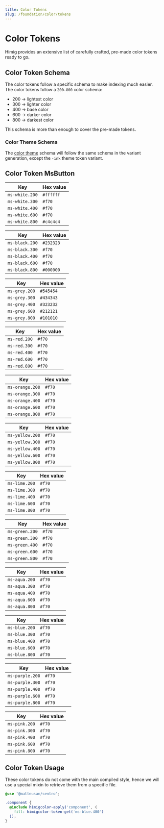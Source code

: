 ```yaml
---
title: Color Tokens
slug: /foundation/color/tokens
---
```

# Color Tokens
Himig provides an extensive list of carefully crafted, pre-made color tokens ready to go.

## Color Token Schema
The color tokens follow a specific schema to make indexing much easier. The color tokens follow a `200-800` color schema:

- 200 → lightest color
- 300 → lighter color
- 400 → base color
- 600 → darker color
- 800 → darkest color

This schema is more than enough to cover the pre-made tokens.

### Color Theme Schema
The [color theme](../theme.md) schema will follow the same schema in the variant generation, except the `-ink` theme token variant.

## Color Token MsButton
| Key            | Hex value |
|----------------|-----------|
| `ms-white.200` | `#ffffff` |
| `ms-white.300` | `#f70`    |
| `ms-white.400` | `#f70`    |
| `ms-white.600` | `#f70`    |
| `ms-white.800` | `#c4c4c4` |

| Key            | Hex value |
|----------------|-----------|
| `ms-black.200` | `#232323` |
| `ms-black.300` | `#f70`    |
| `ms-black.400` | `#f70`    |
| `ms-black.600` | `#f70`    |
| `ms-black.800` | `#000000` |

| Key           | Hex value |
|---------------|-----------|
| `ms-grey.200` | `#545454` |
| `ms-grey.300` | `#434343` |
| `ms-grey.400` | `#323232` |
| `ms-grey.600` | `#212121` |
| `ms-grey.800` | `#101010` |

| Key          | Hex value |
|--------------|-----------|
| `ms-red.200` | `#f70`    |
| `ms-red.300` | `#f70`    |
| `ms-red.400` | `#f70`    |
| `ms-red.600` | `#f70`    |
| `ms-red.800` | `#f70`    |

| Key             | Hex value |
|-----------------|-----------|
| `ms-orange.200` | `#f70`    |
| `ms-orange.300` | `#f70`    |
| `ms-orange.400` | `#f70`    |
| `ms-orange.600` | `#f70`    |
| `ms-orange.800` | `#f70`    |

| Key             | Hex value |
|-----------------|-----------|
| `ms-yellow.200` | `#f70`    |
| `ms-yellow.300` | `#f70`    |
| `ms-yellow.400` | `#f70`    |
| `ms-yellow.600` | `#f70`    |
| `ms-yellow.800` | `#f70`    |

| Key           | Hex value |
|---------------|-----------|
| `ms-lime.200` | `#f70`    |
| `ms-lime.300` | `#f70`    |
| `ms-lime.400` | `#f70`    |
| `ms-lime.600` | `#f70`    |
| `ms-lime.800` | `#f70`    |

| Key            | Hex value |
|----------------|-----------|
| `ms-green.200` | `#f70`    |
| `ms-green.300` | `#f70`    |
| `ms-green.400` | `#f70`    |
| `ms-green.600` | `#f70`    |
| `ms-green.800` | `#f70`    |

| Key           | Hex value |
|---------------|-----------|
| `ms-aqua.200` | `#f70`    |
| `ms-aqua.300` | `#f70`    |
| `ms-aqua.400` | `#f70`    |
| `ms-aqua.600` | `#f70`    |
| `ms-aqua.800` | `#f70`    |

| Key           | Hex value |
|---------------|-----------|
| `ms-blue.200` | `#f70`    |
| `ms-blue.300` | `#f70`    |
| `ms-blue.400` | `#f70`    |
| `ms-blue.600` | `#f70`    |
| `ms-blue.800` | `#f70`    |

| Key             | Hex value |
|-----------------|-----------|
| `ms-purple.200` | `#f70`    |
| `ms-purple.300` | `#f70`    |
| `ms-purple.400` | `#f70`    |
| `ms-purple.600` | `#f70`    |
| `ms-purple.800` | `#f70`    |

| Key           | Hex value |
|---------------|-----------|
| `ms-pink.200` | `#f70`    |
| `ms-pink.300` | `#f70`    |
| `ms-pink.400` | `#f70`    |
| `ms-pink.600` | `#f70`    |
| `ms-pink.800` | `#f70`    |

## Color Token Usage
These color tokens do not come with the main compiled style, hence we will use a special mixin to retrieve them from a specific file.

```scss
@use '@matteusan/sentro';

.component {
  @include himigcolor-apply('component', (
    fill: himigcolor-token-get('ms-blue.400')
  ));
}
```